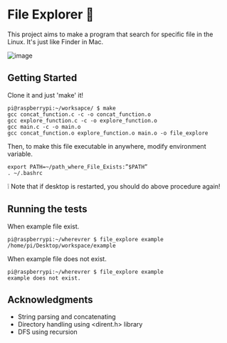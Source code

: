 # File Explorer :mag_right:

This project aims to make a program that search for specific file in the Linux.
It's just like Finder in Mac.

![image](https://user-images.githubusercontent.com/103620676/173172887-78fb0918-b25b-4473-beca-ab2f98e1ee65.png)


## Getting Started

Clone it and just 'make' it!
```
pi@raspberrypi:~/worksapce/ $ make
gcc concat_function.c -c -o concat_function.o
gcc explore_function.c -c -o explore_function.o
gcc main.c -c -o main.o
gcc concat_function.o explore_function.o main.o -o file_explore
```

Then, to make this file executable in anywhere, modify environment variable.
```
export PATH=~/path_where_File_Exists:”$PATH”
. ~/.bashrc
```
:grey_exclamation: Note that if desktop is restarted, you should do above procedure again!


## Running the tests

When example file exist.
```
pi@raspberrypi:~/wherevrer $ file_explore example
/home/pi/Desktop/workspace/example
```

When example file does not exist.
```
pi@raspberrypi:~/wherevrer $ file_explore example
example does not exist.
```

## Acknowledgments

* String parsing and concatenating
* Directory handling using <dirent.h> library
* DFS using recursion
